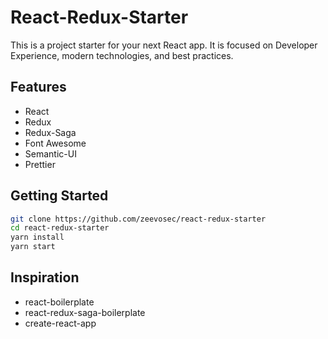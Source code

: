 # React-Redux-Starter

This is a project starter for your next React app. It is focused on Developer Experience, modern technologies, and best practices.

## Features

- React
- Redux
- Redux-Saga
- Font Awesome
- Semantic-UI
- Prettier

## Getting Started

```sh
git clone https://github.com/zeevosec/react-redux-starter
cd react-redux-starter
yarn install
yarn start
```

## Inspiration

- react-boilerplate
- react-redux-saga-boilerplate
- create-react-app
